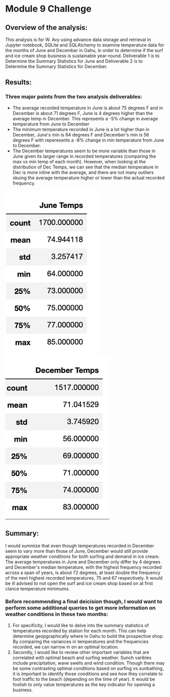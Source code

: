 # Module 9 Challenge

## Overview of the analysis: 
This analysis is for W. Avy using advance data storage and retrieval in Jupyter notebook, SQLite and SQLAlchemy to examine temperature data for the months of June and December in Oahu, in order to determine if the surf and ice cream shop business is sustainable year-round. Deliverable 1 is to Determine the Summary Statistics for June and Deliverable 2 is to Determine the Summary Statistics for December.

## Results: 
### Three major points from the two analysis deliverables:
- The average recorded temperature in June is about 75 degrees F and in December is about 71 degrees F, June is 4 degrees higher than the average temp in December. This represents a -5% change in average temperature from June to December
- The minimum temperature recorded in June is a lot higher than in December, June's min is 64 degrees F and December's min is 56 degrees F with reperesents a -8% change in min temperature from June to December. 
- The December temperatures seem to be more variable than those in June given its larger range in recorded temperatures (comparing the max vs min temp of each month). However, when looking at the distribution of Dec Temps, we can see that the median temperature in Dec is more inline with the average, and there are not many outliers skuing the average temperature higher or lower than the actual recorded frequency.

![alt text](https://github.com/lyozamp/surfs_up/blob/main/June_Temp.png) 
![alt text](https://github.com/lyozamp/surfs_up/blob/main/Dec_Temp.png) 

## Summary: 
I would summize that even though temperatures recorded in December seem to vary more than those of June, December would still provide appropriate weather conditions for both surfing and demand in ice cream. The average temperatures in June and December only differ by 4 degrees and December's median temperature, with the highest frequency recorded across a span of years, is about 72 degrees, at least double the frequency of the next highest recorded temperatures, 75 and 67 respectively. It would be ill advised to not open the surf and ice cream shop based on at first clance temperature minimums.

### Before recommending a final deicision though, I would want to perform some additional queries to get more information on weather conditions in these two months:
1. For specificity, I would like to delve into the summary statistics of temperatures recorded by station for each month. This can help determine geopgraphically where in Oahu to build the prospective shop. By comparing the variances in temperatures and the frequencies recorded, we can narrow in on an optimal location.
2. Secondly, I would like to review other important variables that are correlated with optimal beach and surfing weather. Sunch varibles include precipitation, wave swells and wind condition. Though there may be some contrasting optimal conditions based on surfing vs sunbathing, it is important to identify those conditions and see how they correlate to foot traffic to the beach (depending on the time of year). It would be foolish to only value temperatures as the key indicator for opening a business.
